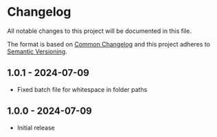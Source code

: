 # Changelog

All notable changes to this project will be documented in this file.

The format is based on [Common Changelog](https://common-changelog.org/) and this project adheres to [Semantic Versioning](https://semver.org/spec/v2.0.0.html).

## 1.0.1 - 2024-07-09

- Fixed batch file for whitespace in folder paths

## 1.0.0 - 2024-07-09

- Initial release